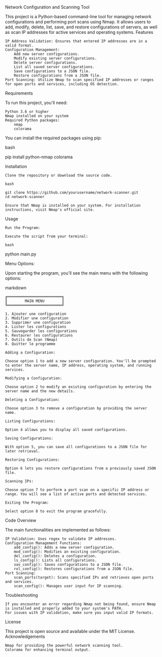 Network Configuration and Scanning Tool

This project is a Python-based command-line tool for managing network configurations and performing port scans using Nmap. It allows users to add, modify, delete, list, save, and restore configurations of servers, as well as scan IP addresses for active services and operating systems.
Features

    IP Address Validation: Ensures that entered IP addresses are in a valid format.
    Configuration Management:
        Add new server configurations.
        Modify existing server configurations.
        Delete server configurations.
        List all saved server configurations.
        Save configurations to a JSON file.
        Restore configurations from a JSON file.
    Port Scanning: Utilize Nmap to scan specified IP addresses or ranges for open ports and services, including OS detection.

Requirements

To run this project, you'll need:

    Python 3.6 or higher
    Nmap installed on your system
    Required Python packages:
        nmap
        colorama

You can install the required packages using pip:

bash

pip install python-nmap colorama

Installation

    Clone the repository or download the source code.

    bash

    git clone https://github.com/yourusername/network-scanner.git
    cd network-scanner

    Ensure that Nmap is installed on your system. For installation instructions, visit Nmap's official site.

Usage

    Run the Program:

    Execute the script from your terminal:

    bash

python main.py

Menu Options:

Upon starting the program, you'll see the main menu with the following options:

markdown

    ╔═════════════════════════╗
    ║        MAIN MENU        ║
    ╚═════════════════════════╝

    1. Ajouter une configuration
    2. Modifier une configuration
    3. Supprimer une configuration
    4. Lister les configurations
    5. Sauvegarder les configurations
    6. Restaurer les configurations
    7. Outils de Scan (Nmap)
    8. Quitter le programme

    Adding a Configuration:

    Choose option 1 to add a new server configuration. You'll be prompted to enter the server name, IP address, operating system, and running services.

    Modifying a Configuration:

    Choose option 2 to modify an existing configuration by entering the server name and the new details.

    Deleting a Configuration:

    Choose option 3 to remove a configuration by providing the server name.

    Listing Configurations:

    Option 4 allows you to display all saved configurations.

    Saving Configurations:

    With option 5, you can save all configurations to a JSON file for later retrieval.

    Restoring Configurations:

    Option 6 lets you restore configurations from a previously saved JSON file.

    Scanning IPs:

    Choose option 7 to perform a port scan on a specific IP address or range. You will see a list of active ports and detected services.

    Exiting the Program:

    Select option 8 to exit the program gracefully.

Code Overview

The main functionalities are implemented as follows:

    IP Validation: Uses regex to validate IP addresses.
    Configuration Management Functions:
        add_config(): Adds a new server configuration.
        mod_config(): Modifies an existing configuration.
        del_config(): Deletes a configuration.
        ls_config(): Lists all configurations.
        sav_config(): Saves configurations to a JSON file.
        rol_config(): Restores configurations from a JSON file.
    Port Scanning:
        scan_ports(target): Scans specified IPs and retrieves open ports and services.
        scan_config(): Manages user input for IP scanning.

Troubleshooting

    If you encounter an error regarding Nmap not being found, ensure Nmap is installed and properly added to your system's PATH.
    For issues with IP validation, make sure you input valid IP formats.

License

This project is open source and available under the MIT License.
Acknowledgements

    Nmap for providing the powerful network scanning tool.
    Colorama for enhancing terminal output.